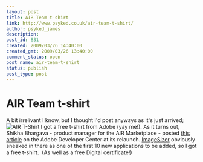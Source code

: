 ```yaml
---
layout: post
title: AIR Team t-shirt
link: http://www.psyked.co.uk/air-team-t-shirt/
author: psyked_james
description: 
post_id: 831
created: 2009/03/26 14:40:00
created_gmt: 2009/03/26 13:40:00
comment_status: open
post_name: air-team-t-shirt
status: publish
post_type: post
---
```


# AIR Team t-shirt

A bit irrelivant I know, but I thought I'd post anyways as it's just arrived;  ![AIR T-Shirt](http://uploads.psyked.co.uk/2009/03/airteamtshirt.jpg) I got a free t-shirt from Adobe (yay me!). As it turns out, Shikha Bhargava - product manager for the AIR Marketplace - posted [this article](http://www.adobe.com/devnet/logged_in/sbhargava_intro_air_marketplace.html) on the Adobe Developer Center at its relaunch. [ImageSizer](/imagesizer-air-application) obviously sneaked in there as one of the first 10 new applications to be added, so I got a free t-shirt.  (As well as a free Digital certificate!)